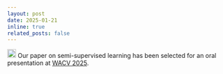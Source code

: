 ```yaml
---
layout: post
date: 2025-01-21
inline: true
related_posts: false
---
```


<img class="emoji" title=":trophy:" alt=":trophy:" src="https://github.githubassets.com/images/icons/emoji/unicode/1f3c6.png" height="20" width="20"> Our paper on semi-supervised learning has been selected for an oral presentation at <a href="https://wacv2025.thecvf.com/" target="_blank" rel="noopener noreferrer">WACV 2025</a>.
